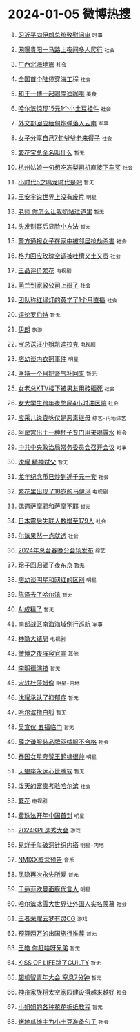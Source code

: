 # 2024-01-05 微博热搜 
1. [习近平向伊朗总统致慰问电](https://m.weibo.cn/search?containerid=100103type%3D1%26t%3D10%26q%3D%23%E4%B9%A0%E8%BF%91%E5%B9%B3%E5%90%91%E4%BC%8A%E6%9C%97%E6%80%BB%E7%BB%9F%E8%87%B4%E6%85%B0%E9%97%AE%E7%94%B5%23&stream_entry_id=51&isnewpage=1&extparam=seat%3D1%26dgr%3D0%26filter_type%3Drealtimehot%26c_type%3D51%26q%3D%2523%25E4%25B9%25A0%25E8%25BF%2591%25E5%25B9%25B3%25E5%2590%2591%25E4%25BC%258A%25E6%259C%2597%25E6%2580%25BB%25E7%25BB%259F%25E8%2587%25B4%25E6%2585%25B0%25E9%2597%25AE%25E7%2594%25B5%2523%26pos%3D0%26cate%3D10103%26stream_entry_id%3D51%26display_time%3D1704402533%26pre_seqid%3D170440253379702673265) `时事` 

2. [网曝贵阳一马路上夜间多人爬行](https://m.weibo.cn/search?containerid=100103type%3D1%26t%3D10%26q%3D%23%E7%BD%91%E6%9B%9D%E8%B4%B5%E9%98%B3%E4%B8%80%E9%A9%AC%E8%B7%AF%E4%B8%8A%E5%A4%9C%E9%97%B4%E5%A4%9A%E4%BA%BA%E7%88%AC%E8%A1%8C%23&stream_entry_id=31&isnewpage=1&extparam=seat%3D1%26filter_type%3Drealtimehot%26q%3D%2523%25E7%25BD%2591%25E6%259B%259D%25E8%25B4%25B5%25E9%2598%25B3%25E4%25B8%2580%25E9%25A9%25AC%25E8%25B7%25AF%25E4%25B8%258A%25E5%25A4%259C%25E9%2597%25B4%25E5%25A4%259A%25E4%25BA%25BA%25E7%2588%25AC%25E8%25A1%258C%2523%26pos%3D0%26dgr%3D0%26flag%3D2%26c_type%3D31%26stream_entry_id%3D31%26realpos%3D1%26cate%3D5001%26lcate%3D5001%26band_rank%3D1%26display_time%3D1704402533%26pre_seqid%3D170440253379702673265) `社会` 

3. [广西北海地震](https://m.weibo.cn/search?containerid=100103type%3D1%26t%3D10%26q%3D%23%E5%B9%BF%E8%A5%BF%E5%8C%97%E6%B5%B7%E5%9C%B0%E9%9C%87%23&stream_entry_id=31&isnewpage=1&extparam=seat%3D1%26filter_type%3Drealtimehot%26q%3D%2523%25E5%25B9%25BF%25E8%25A5%25BF%25E5%258C%2597%25E6%25B5%25B7%25E5%259C%25B0%25E9%259C%2587%2523%26pos%3D1%26dgr%3D0%26flag%3D2%26c_type%3D31%26stream_entry_id%3D31%26realpos%3D2%26cate%3D5001%26lcate%3D5001%26band_rank%3D2%26display_time%3D1704402533%26pre_seqid%3D170440253379702673265) `社会` 

4. [全国首个陆缆穿海工程](https://m.weibo.cn/search?containerid=100103type%3D1%26t%3D10%26q%3D%23%E5%85%A8%E5%9B%BD%E9%A6%96%E4%B8%AA%E9%99%86%E7%BC%86%E7%A9%BF%E6%B5%B7%E5%B7%A5%E7%A8%8B%23&stream_entry_id=31&isnewpage=1&extparam=seat%3D1%26filter_type%3Drealtimehot%26q%3D%2523%25E5%2585%25A8%25E5%259B%25BD%25E9%25A6%2596%25E4%25B8%25AA%25E9%2599%2586%25E7%25BC%2586%25E7%25A9%25BF%25E6%25B5%25B7%25E5%25B7%25A5%25E7%25A8%258B%2523%26pos%3D2%26dgr%3D0%26flag%3D0%26c_type%3D31%26stream_entry_id%3D31%26realpos%3D3%26cate%3D5001%26lcate%3D5001%26band_rank%3D3%26display_time%3D1704402533%26pre_seqid%3D170440253379702673265) `社会` 

5. [和王一博一起喝库迪咖啡](https://m.weibo.cn/search?containerid=100103type%3D1%26t%3D10%26q%3D%23%E5%92%8C%E7%8E%8B%E4%B8%80%E5%8D%9A%E4%B8%80%E8%B5%B7%E5%96%9D%E5%BA%93%E8%BF%AA%E5%92%96%E5%95%A1%23&stream_entry_id=31&isnewpage=1&extparam=seat%3D1%26filter_type%3Drealtimehot%26is_ad_pos%3D1%26q%3D%2523%25E5%2592%258C%25E7%258E%258B%25E4%25B8%2580%25E5%258D%259A%25E4%25B8%2580%25E8%25B5%25B7%25E5%2596%259D%25E5%25BA%2593%25E8%25BF%25AA%25E5%2592%2596%25E5%2595%25A1%2523%26pos%3D3%26adid%3D218187%26dgr%3D0%26lcate%3D5001%26c_type%3D31%26band_rank%3D4%26cate%3D5001%26topic_ad%3D1%26stream_entry_id%3D31%26display_time%3D1704402533%26pre_seqid%3D170440253379702673265) `美食` 

6. [哈尔滨惊现15元1个小土豆挂件](https://m.weibo.cn/search?containerid=100103type%3D1%26t%3D10%26q%3D%23%E5%93%88%E5%B0%94%E6%BB%A8%E6%83%8A%E7%8E%B015%E5%85%831%E4%B8%AA%E5%B0%8F%E5%9C%9F%E8%B1%86%E6%8C%82%E4%BB%B6%23&stream_entry_id=31&isnewpage=1&extparam=seat%3D1%26filter_type%3Drealtimehot%26q%3D%2523%25E5%2593%2588%25E5%25B0%2594%25E6%25BB%25A8%25E6%2583%258A%25E7%258E%25B015%25E5%2585%25831%25E4%25B8%25AA%25E5%25B0%258F%25E5%259C%259F%25E8%25B1%2586%25E6%258C%2582%25E4%25BB%25B6%2523%26pos%3D4%26dgr%3D0%26flag%3D2%26c_type%3D31%26stream_entry_id%3D31%26realpos%3D4%26cate%3D5001%26lcate%3D5001%26band_rank%3D4%26display_time%3D1704402533%26pre_seqid%3D170440253379702673265) `社会` 

7. [外交部回应缅甸炮弹落入云南](https://m.weibo.cn/search?containerid=100103type%3D1%26t%3D10%26q%3D%23%E5%A4%96%E4%BA%A4%E9%83%A8%E5%9B%9E%E5%BA%94%E7%BC%85%E7%94%B8%E7%82%AE%E5%BC%B9%E8%90%BD%E5%85%A5%E4%BA%91%E5%8D%97%23&stream_entry_id=31&isnewpage=1&extparam=seat%3D1%26filter_type%3Drealtimehot%26q%3D%2523%25E5%25A4%2596%25E4%25BA%25A4%25E9%2583%25A8%25E5%259B%259E%25E5%25BA%2594%25E7%25BC%2585%25E7%2594%25B8%25E7%2582%25AE%25E5%25BC%25B9%25E8%2590%25BD%25E5%2585%25A5%25E4%25BA%2591%25E5%258D%2597%2523%26pos%3D5%26dgr%3D0%26flag%3D2%26c_type%3D31%26stream_entry_id%3D31%26realpos%3D5%26cate%3D5001%26lcate%3D5001%26band_rank%3D5%26display_time%3D1704402533%26pre_seqid%3D170440253379702673265) `军事` 

8. [女子分享自己7旬爷爷老来得子](https://m.weibo.cn/search?containerid=100103type%3D1%26t%3D10%26q%3D%23%E5%A5%B3%E5%AD%90%E5%88%86%E4%BA%AB%E8%87%AA%E5%B7%B17%E6%97%AC%E7%88%B7%E7%88%B7%E8%80%81%E6%9D%A5%E5%BE%97%E5%AD%90%23&stream_entry_id=31&isnewpage=1&extparam=seat%3D1%26filter_type%3Drealtimehot%26q%3D%2523%25E5%25A5%25B3%25E5%25AD%2590%25E5%2588%2586%25E4%25BA%25AB%25E8%2587%25AA%25E5%25B7%25B17%25E6%2597%25AC%25E7%2588%25B7%25E7%2588%25B7%25E8%2580%2581%25E6%259D%25A5%25E5%25BE%2597%25E5%25AD%2590%2523%26pos%3D6%26dgr%3D0%26flag%3D2%26c_type%3D31%26stream_entry_id%3D31%26realpos%3D6%26cate%3D5001%26lcate%3D5001%26band_rank%3D6%26display_time%3D1704402533%26pre_seqid%3D170440253379702673265) `社会` 

9. [繁花宝总全名叫什么](https://m.weibo.cn/search?containerid=100103type%3D1%26t%3D10%26q%3D%E7%B9%81%E8%8A%B1%E5%AE%9D%E6%80%BB%E5%85%A8%E5%90%8D%E5%8F%AB%E4%BB%80%E4%B9%88&stream_entry_id=31&isnewpage=1&extparam=seat%3D1%26filter_type%3Drealtimehot%26q%3D%25E7%25B9%2581%25E8%258A%25B1%25E5%25AE%259D%25E6%2580%25BB%25E5%2585%25A8%25E5%2590%258D%25E5%258F%25AB%25E4%25BB%2580%25E4%25B9%2588%26pos%3D7%26dgr%3D0%26flag%3D0%26c_type%3D31%26stream_entry_id%3D31%26realpos%3D7%26cate%3D5001%26lcate%3D5001%26band_rank%3D7%26display_time%3D1704402533%26pre_seqid%3D170440253379702673265) `暂无` 

10. [杭州姑娘一句想吃冻梨司机直接下车买](https://m.weibo.cn/search?containerid=100103type%3D1%26t%3D10%26q%3D%23%E6%9D%AD%E5%B7%9E%E5%A7%91%E5%A8%98%E4%B8%80%E5%8F%A5%E6%83%B3%E5%90%83%E5%86%BB%E6%A2%A8%E5%8F%B8%E6%9C%BA%E7%9B%B4%E6%8E%A5%E4%B8%8B%E8%BD%A6%E4%B9%B0%23&stream_entry_id=31&isnewpage=1&extparam=seat%3D1%26filter_type%3Drealtimehot%26q%3D%2523%25E6%259D%25AD%25E5%25B7%259E%25E5%25A7%2591%25E5%25A8%2598%25E4%25B8%2580%25E5%258F%25A5%25E6%2583%25B3%25E5%2590%2583%25E5%2586%25BB%25E6%25A2%25A8%25E5%258F%25B8%25E6%259C%25BA%25E7%259B%25B4%25E6%258E%25A5%25E4%25B8%258B%25E8%25BD%25A6%25E4%25B9%25B0%2523%26pos%3D8%26dgr%3D0%26flag%3D2%26c_type%3D31%26stream_entry_id%3D31%26realpos%3D8%26cate%3D5001%26lcate%3D5001%26band_rank%3D8%26display_time%3D1704402533%26pre_seqid%3D170440253379702673265) `社会` 

11. [小时代5之鸣龙时代是吧](https://m.weibo.cn/search?containerid=100103type%3D1%26t%3D10%26q%3D%E5%B0%8F%E6%97%B6%E4%BB%A35%E4%B9%8B%E9%B8%A3%E9%BE%99%E6%97%B6%E4%BB%A3%E6%98%AF%E5%90%A7&stream_entry_id=31&isnewpage=1&extparam=seat%3D1%26filter_type%3Drealtimehot%26q%3D%25E5%25B0%258F%25E6%2597%25B6%25E4%25BB%25A35%25E4%25B9%258B%25E9%25B8%25A3%25E9%25BE%2599%25E6%2597%25B6%25E4%25BB%25A3%25E6%2598%25AF%25E5%2590%25A7%26pos%3D9%26dgr%3D0%26flag%3D2%26c_type%3D31%26stream_entry_id%3D31%26realpos%3D9%26cate%3D5001%26lcate%3D5001%26band_rank%3D9%26display_time%3D1704402533%26pre_seqid%3D170440253379702673265) `暂无` 

12. [王安宇说世界上没有废片](https://m.weibo.cn/search?containerid=100103type%3D1%26t%3D10%26q%3D%23%E7%8E%8B%E5%AE%89%E5%AE%87%E8%AF%B4%E4%B8%96%E7%95%8C%E4%B8%8A%E6%B2%A1%E6%9C%89%E5%BA%9F%E7%89%87%23&stream_entry_id=31&isnewpage=1&extparam=seat%3D1%26filter_type%3Drealtimehot%26q%3D%2523%25E7%258E%258B%25E5%25AE%2589%25E5%25AE%2587%25E8%25AF%25B4%25E4%25B8%2596%25E7%2595%258C%25E4%25B8%258A%25E6%25B2%25A1%25E6%259C%2589%25E5%25BA%259F%25E7%2589%2587%2523%26pos%3D10%26dgr%3D0%26flag%3D2%26c_type%3D31%26stream_entry_id%3D31%26realpos%3D10%26cate%3D5001%26lcate%3D5001%26band_rank%3D10%26display_time%3D1704402533%26pre_seqid%3D170440253379702673265) `明星` 

13. [老师 你怎么让我奶站过道里](https://m.weibo.cn/search?containerid=100103type%3D1%26t%3D10%26q%3D%E8%80%81%E5%B8%88+%E4%BD%A0%E6%80%8E%E4%B9%88%E8%AE%A9%E6%88%91%E5%A5%B6%E7%AB%99%E8%BF%87%E9%81%93%E9%87%8C&stream_entry_id=31&isnewpage=1&extparam=seat%3D1%26filter_type%3Drealtimehot%26q%3D%25E8%2580%2581%25E5%25B8%2588%2520%25E4%25BD%25A0%25E6%2580%258E%25E4%25B9%2588%25E8%25AE%25A9%25E6%2588%2591%25E5%25A5%25B6%25E7%25AB%2599%25E8%25BF%2587%25E9%2581%2593%25E9%2587%258C%26pos%3D11%26dgr%3D0%26flag%3D2%26c_type%3D31%26stream_entry_id%3D31%26realpos%3D11%26cate%3D5001%26lcate%3D5001%26band_rank%3D11%26display_time%3D1704402533%26pre_seqid%3D170440253379702673265) `暂无` 

14. [头发别耳后显脸小方法](https://m.weibo.cn/search?containerid=100103type%3D1%26t%3D10%26q%3D%E5%A4%B4%E5%8F%91%E5%88%AB%E8%80%B3%E5%90%8E%E6%98%BE%E8%84%B8%E5%B0%8F%E6%96%B9%E6%B3%95&stream_entry_id=31&isnewpage=1&extparam=seat%3D1%26filter_type%3Drealtimehot%26q%3D%25E5%25A4%25B4%25E5%258F%2591%25E5%2588%25AB%25E8%2580%25B3%25E5%2590%258E%25E6%2598%25BE%25E8%2584%25B8%25E5%25B0%258F%25E6%2596%25B9%25E6%25B3%2595%26pos%3D12%26dgr%3D0%26flag%3D2%26c_type%3D31%26stream_entry_id%3D31%26realpos%3D12%26cate%3D5001%26lcate%3D5001%26band_rank%3D12%26display_time%3D1704402533%26pre_seqid%3D170440253379702673265) `暂无` 

15. [警方通报女子在家中被邻居抢劫杀害](https://m.weibo.cn/search?containerid=100103type%3D1%26t%3D10%26q%3D%23%E8%AD%A6%E6%96%B9%E9%80%9A%E6%8A%A5%E5%A5%B3%E5%AD%90%E5%9C%A8%E5%AE%B6%E4%B8%AD%E8%A2%AB%E9%82%BB%E5%B1%85%E6%8A%A2%E5%8A%AB%E6%9D%80%E5%AE%B3%23&stream_entry_id=31&isnewpage=1&extparam=seat%3D1%26filter_type%3Drealtimehot%26q%3D%2523%25E8%25AD%25A6%25E6%2596%25B9%25E9%2580%259A%25E6%258A%25A5%25E5%25A5%25B3%25E5%25AD%2590%25E5%259C%25A8%25E5%25AE%25B6%25E4%25B8%25AD%25E8%25A2%25AB%25E9%2582%25BB%25E5%25B1%2585%25E6%258A%25A2%25E5%258A%25AB%25E6%259D%2580%25E5%25AE%25B3%2523%26pos%3D13%26dgr%3D0%26flag%3D0%26c_type%3D31%26stream_entry_id%3D31%26realpos%3D13%26cate%3D5001%26lcate%3D5001%26band_rank%3D13%26display_time%3D1704402533%26pre_seqid%3D170440253379702673265) `社会` 

16. [格力回应玫瑰空调被吐槽又土又贵](https://m.weibo.cn/search?containerid=100103type%3D1%26t%3D10%26q%3D%23%E6%A0%BC%E5%8A%9B%E5%9B%9E%E5%BA%94%E7%8E%AB%E7%91%B0%E7%A9%BA%E8%B0%83%E8%A2%AB%E5%90%90%E6%A7%BD%E5%8F%88%E5%9C%9F%E5%8F%88%E8%B4%B5%23&stream_entry_id=31&isnewpage=1&extparam=seat%3D1%26filter_type%3Drealtimehot%26q%3D%2523%25E6%25A0%25BC%25E5%258A%259B%25E5%259B%259E%25E5%25BA%2594%25E7%258E%25AB%25E7%2591%25B0%25E7%25A9%25BA%25E8%25B0%2583%25E8%25A2%25AB%25E5%2590%2590%25E6%25A7%25BD%25E5%258F%2588%25E5%259C%259F%25E5%258F%2588%25E8%25B4%25B5%2523%26pos%3D14%26dgr%3D0%26flag%3D0%26c_type%3D31%26stream_entry_id%3D31%26realpos%3D14%26cate%3D5001%26lcate%3D5001%26band_rank%3D14%26display_time%3D1704402533%26pre_seqid%3D170440253379702673265) `社会` 

17. [王晶评价繁花](https://m.weibo.cn/search?containerid=100103type%3D1%26t%3D10%26q%3D%23%E7%8E%8B%E6%99%B6%E8%AF%84%E4%BB%B7%E7%B9%81%E8%8A%B1%23&stream_entry_id=31&isnewpage=1&extparam=seat%3D1%26filter_type%3Drealtimehot%26q%3D%2523%25E7%258E%258B%25E6%2599%25B6%25E8%25AF%2584%25E4%25BB%25B7%25E7%25B9%2581%25E8%258A%25B1%2523%26pos%3D15%26dgr%3D0%26flag%3D0%26c_type%3D31%26stream_entry_id%3D31%26realpos%3D15%26cate%3D5001%26lcate%3D5001%26band_rank%3D15%26display_time%3D1704402533%26pre_seqid%3D170440253379702673265) `电视剧` 

18. [萌兰到家政公司上班了](https://m.weibo.cn/search?containerid=100103type%3D1%26t%3D10%26q%3D%23%E8%90%8C%E5%85%B0%E5%88%B0%E5%AE%B6%E6%94%BF%E5%85%AC%E5%8F%B8%E4%B8%8A%E7%8F%AD%E4%BA%86%23&stream_entry_id=31&isnewpage=1&extparam=seat%3D1%26filter_type%3Drealtimehot%26q%3D%2523%25E8%2590%258C%25E5%2585%25B0%25E5%2588%25B0%25E5%25AE%25B6%25E6%2594%25BF%25E5%2585%25AC%25E5%258F%25B8%25E4%25B8%258A%25E7%258F%25AD%25E4%25BA%2586%2523%26pos%3D16%26dgr%3D0%26flag%3D0%26c_type%3D31%26stream_entry_id%3D31%26realpos%3D16%26cate%3D5001%26lcate%3D5001%26band_rank%3D16%26display_time%3D1704402533%26pre_seqid%3D170440253379702673265) `社会` 

19. [团队称红绿灯的黄学了1个月直播](https://m.weibo.cn/search?containerid=100103type%3D1%26t%3D10%26q%3D%23%E5%9B%A2%E9%98%9F%E7%A7%B0%E7%BA%A2%E7%BB%BF%E7%81%AF%E7%9A%84%E9%BB%84%E5%AD%A6%E4%BA%861%E4%B8%AA%E6%9C%88%E7%9B%B4%E6%92%AD%23&stream_entry_id=31&isnewpage=1&extparam=seat%3D1%26filter_type%3Drealtimehot%26q%3D%2523%25E5%259B%25A2%25E9%2598%259F%25E7%25A7%25B0%25E7%25BA%25A2%25E7%25BB%25BF%25E7%2581%25AF%25E7%259A%2584%25E9%25BB%2584%25E5%25AD%25A6%25E4%25BA%25861%25E4%25B8%25AA%25E6%259C%2588%25E7%259B%25B4%25E6%2592%25AD%2523%26pos%3D17%26dgr%3D0%26flag%3D0%26c_type%3D31%26stream_entry_id%3D31%26realpos%3D17%26cate%3D5001%26lcate%3D5001%26band_rank%3D17%26display_time%3D1704402533%26pre_seqid%3D170440253379702673265) `社会` 

20. [评论罗伯特](https://m.weibo.cn/search?containerid=100103type%3D1%26t%3D10%26q%3D%E8%AF%84%E8%AE%BA%E7%BD%97%E4%BC%AF%E7%89%B9&stream_entry_id=31&isnewpage=1&extparam=seat%3D1%26filter_type%3Drealtimehot%26q%3D%25E8%25AF%2584%25E8%25AE%25BA%25E7%25BD%2597%25E4%25BC%25AF%25E7%2589%25B9%26pos%3D18%26dgr%3D0%26flag%3D0%26c_type%3D31%26stream_entry_id%3D31%26realpos%3D18%26cate%3D5001%26lcate%3D5001%26band_rank%3D18%26display_time%3D1704402533%26pre_seqid%3D170440253379702673265) `暂无` 

21. [伊朗](https://m.weibo.cn/search?containerid=100103type%3D1%26t%3D10%26q%3D%23%E4%BC%8A%E6%9C%97%23&stream_entry_id=31&isnewpage=1&extparam=seat%3D1%26filter_type%3Drealtimehot%26q%3D%2523%25E4%25BC%258A%25E6%259C%2597%2523%26pos%3D19%26dgr%3D0%26flag%3D0%26c_type%3D31%26stream_entry_id%3D31%26realpos%3D19%26cate%3D5001%26lcate%3D5001%26band_rank%3D19%26display_time%3D1704402533%26pre_seqid%3D170440253379702673265) `旅游` 

22. [宝总送汪小姐凯迪拉克](https://m.weibo.cn/search?containerid=100103type%3D1%26t%3D10%26q%3D%23%E5%AE%9D%E6%80%BB%E9%80%81%E6%B1%AA%E5%B0%8F%E5%A7%90%E5%87%AF%E8%BF%AA%E6%8B%89%E5%85%8B%23&stream_entry_id=31&isnewpage=1&extparam=seat%3D1%26filter_type%3Drealtimehot%26q%3D%2523%25E5%25AE%259D%25E6%2580%25BB%25E9%2580%2581%25E6%25B1%25AA%25E5%25B0%258F%25E5%25A7%2590%25E5%2587%25AF%25E8%25BF%25AA%25E6%258B%2589%25E5%2585%258B%2523%26pos%3D20%26dgr%3D0%26flag%3D0%26c_type%3D31%26stream_entry_id%3D31%26realpos%3D20%26cate%3D5001%26lcate%3D5001%26band_rank%3D20%26display_time%3D1704402533%26pre_seqid%3D170440253379702673265) `电视剧` 

23. [痞幼谈内衣照事件](https://m.weibo.cn/search?containerid=100103type%3D1%26t%3D10%26q%3D%23%E7%97%9E%E5%B9%BC%E8%B0%88%E5%86%85%E8%A1%A3%E7%85%A7%E4%BA%8B%E4%BB%B6%23&stream_entry_id=31&isnewpage=1&extparam=seat%3D1%26filter_type%3Drealtimehot%26q%3D%2523%25E7%2597%259E%25E5%25B9%25BC%25E8%25B0%2588%25E5%2586%2585%25E8%25A1%25A3%25E7%2585%25A7%25E4%25BA%258B%25E4%25BB%25B6%2523%26pos%3D21%26dgr%3D0%26flag%3D2%26c_type%3D31%26stream_entry_id%3D31%26realpos%3D21%26cate%3D5001%26lcate%3D5001%26band_rank%3D21%26display_time%3D1704402533%26pre_seqid%3D170440253379702673265) `明星` 

24. [坚持一个月把肾气补回来](https://m.weibo.cn/search?containerid=100103type%3D1%26t%3D10%26q%3D%E5%9D%9A%E6%8C%81%E4%B8%80%E4%B8%AA%E6%9C%88%E6%8A%8A%E8%82%BE%E6%B0%94%E8%A1%A5%E5%9B%9E%E6%9D%A5&stream_entry_id=31&isnewpage=1&extparam=seat%3D1%26filter_type%3Drealtimehot%26q%3D%25E5%259D%259A%25E6%258C%2581%25E4%25B8%2580%25E4%25B8%25AA%25E6%259C%2588%25E6%258A%258A%25E8%2582%25BE%25E6%25B0%2594%25E8%25A1%25A5%25E5%259B%259E%25E6%259D%25A5%26pos%3D22%26dgr%3D0%26flag%3D1%26c_type%3D31%26stream_entry_id%3D31%26realpos%3D22%26cate%3D5001%26lcate%3D5001%26band_rank%3D22%26display_time%3D1704402533%26pre_seqid%3D170440253379702673265) `暂无` 

25. [女老总KTV楼下被男友用砖砸死](https://m.weibo.cn/search?containerid=100103type%3D1%26t%3D10%26q%3D%23%E5%A5%B3%E8%80%81%E6%80%BBKTV%E6%A5%BC%E4%B8%8B%E8%A2%AB%E7%94%B7%E5%8F%8B%E7%94%A8%E7%A0%96%E7%A0%B8%E6%AD%BB%23&stream_entry_id=31&isnewpage=1&extparam=seat%3D1%26filter_type%3Drealtimehot%26q%3D%2523%25E5%25A5%25B3%25E8%2580%2581%25E6%2580%25BBKTV%25E6%25A5%25BC%25E4%25B8%258B%25E8%25A2%25AB%25E7%2594%25B7%25E5%258F%258B%25E7%2594%25A8%25E7%25A0%2596%25E7%25A0%25B8%25E6%25AD%25BB%2523%26pos%3D23%26dgr%3D0%26flag%3D0%26c_type%3D31%26stream_entry_id%3D31%26realpos%3D23%26cate%3D5001%26lcate%3D5001%26band_rank%3D23%26display_time%3D1704402533%26pre_seqid%3D170440253379702673265) `社会` 

26. [女大学生跨年夜憋尿4小时进医院](https://m.weibo.cn/search?containerid=100103type%3D1%26t%3D10%26q%3D%23%E5%A5%B3%E5%A4%A7%E5%AD%A6%E7%94%9F%E8%B7%A8%E5%B9%B4%E5%A4%9C%E6%86%8B%E5%B0%BF4%E5%B0%8F%E6%97%B6%E8%BF%9B%E5%8C%BB%E9%99%A2%23&stream_entry_id=31&isnewpage=1&extparam=seat%3D1%26filter_type%3Drealtimehot%26q%3D%2523%25E5%25A5%25B3%25E5%25A4%25A7%25E5%25AD%25A6%25E7%2594%259F%25E8%25B7%25A8%25E5%25B9%25B4%25E5%25A4%259C%25E6%2586%258B%25E5%25B0%25BF4%25E5%25B0%258F%25E6%2597%25B6%25E8%25BF%259B%25E5%258C%25BB%25E9%2599%25A2%2523%26pos%3D24%26dgr%3D0%26flag%3D0%26c_type%3D31%26stream_entry_id%3D31%26realpos%3D24%26cate%3D5001%26lcate%3D5001%26band_rank%3D24%26display_time%3D1704402533%26pre_seqid%3D170440253379702673265) `社会` 

27. [应采儿说袁咏仪是恶毒继母](https://m.weibo.cn/search?containerid=100103type%3D1%26t%3D10%26q%3D%23%E5%BA%94%E9%87%87%E5%84%BF%E8%AF%B4%E8%A2%81%E5%92%8F%E4%BB%AA%E6%98%AF%E6%81%B6%E6%AF%92%E7%BB%A7%E6%AF%8D%23&stream_entry_id=31&isnewpage=1&extparam=seat%3D1%26filter_type%3Drealtimehot%26q%3D%2523%25E5%25BA%2594%25E9%2587%2587%25E5%2584%25BF%25E8%25AF%25B4%25E8%25A2%2581%25E5%2592%258F%25E4%25BB%25AA%25E6%2598%25AF%25E6%2581%25B6%25E6%25AF%2592%25E7%25BB%25A7%25E6%25AF%258D%2523%26pos%3D25%26dgr%3D0%26flag%3D0%26c_type%3D31%26stream_entry_id%3D31%26realpos%3D25%26cate%3D5001%26lcate%3D5001%26band_rank%3D25%26display_time%3D1704402533%26pre_seqid%3D170440253379702673265) `综艺-内地综艺` 

28. [阿房宫出土一种杯子专门用来喝露水](https://m.weibo.cn/search?containerid=100103type%3D1%26t%3D10%26q%3D%23%E9%98%BF%E6%88%BF%E5%AE%AB%E5%87%BA%E5%9C%9F%E4%B8%80%E7%A7%8D%E6%9D%AF%E5%AD%90%E4%B8%93%E9%97%A8%E7%94%A8%E6%9D%A5%E5%96%9D%E9%9C%B2%E6%B0%B4%23&stream_entry_id=31&isnewpage=1&extparam=seat%3D1%26filter_type%3Drealtimehot%26q%3D%2523%25E9%2598%25BF%25E6%2588%25BF%25E5%25AE%25AB%25E5%2587%25BA%25E5%259C%259F%25E4%25B8%2580%25E7%25A7%258D%25E6%259D%25AF%25E5%25AD%2590%25E4%25B8%2593%25E9%2597%25A8%25E7%2594%25A8%25E6%259D%25A5%25E5%2596%259D%25E9%259C%25B2%25E6%25B0%25B4%2523%26pos%3D26%26dgr%3D0%26flag%3D0%26c_type%3D31%26stream_entry_id%3D31%26realpos%3D26%26cate%3D5001%26lcate%3D5001%26band_rank%3D26%26display_time%3D1704402533%26pre_seqid%3D170440253379702673265) `社会` 

29. [中共中央政治局常务委员会召开会议](https://m.weibo.cn/search?containerid=100103type%3D1%26t%3D10%26q%3D%23%E4%B8%AD%E5%85%B1%E4%B8%AD%E5%A4%AE%E6%94%BF%E6%B2%BB%E5%B1%80%E5%B8%B8%E5%8A%A1%E5%A7%94%E5%91%98%E4%BC%9A%E5%8F%AC%E5%BC%80%E4%BC%9A%E8%AE%AE%23&stream_entry_id=31&isnewpage=1&extparam=seat%3D1%26filter_type%3Drealtimehot%26q%3D%2523%25E4%25B8%25AD%25E5%2585%25B1%25E4%25B8%25AD%25E5%25A4%25AE%25E6%2594%25BF%25E6%25B2%25BB%25E5%25B1%2580%25E5%25B8%25B8%25E5%258A%25A1%25E5%25A7%2594%25E5%2591%2598%25E4%25BC%259A%25E5%258F%25AC%25E5%25BC%2580%25E4%25BC%259A%25E8%25AE%25AE%2523%26pos%3D27%26dgr%3D0%26flag%3D0%26c_type%3D31%26stream_entry_id%3D31%26realpos%3D27%26cate%3D5001%26lcate%3D5001%26band_rank%3D27%26display_time%3D1704402533%26pre_seqid%3D170440253379702673265) `时事` 

30. [沈耀 精神弑父](https://m.weibo.cn/search?containerid=100103type%3D1%26t%3D10%26q%3D%E6%B2%88%E8%80%80+%E7%B2%BE%E7%A5%9E%E5%BC%91%E7%88%B6&stream_entry_id=31&isnewpage=1&extparam=seat%3D1%26filter_type%3Drealtimehot%26q%3D%25E6%25B2%2588%25E8%2580%2580%2520%25E7%25B2%25BE%25E7%25A5%259E%25E5%25BC%2591%25E7%2588%25B6%26pos%3D28%26dgr%3D0%26flag%3D0%26c_type%3D31%26stream_entry_id%3D31%26realpos%3D28%26cate%3D5001%26lcate%3D5001%26band_rank%3D28%26display_time%3D1704402533%26pre_seqid%3D170440253379702673265) `暂无` 

31. [龙年纪念币已炒到近千元一套](https://m.weibo.cn/search?containerid=100103type%3D1%26t%3D10%26q%3D%23%E9%BE%99%E5%B9%B4%E7%BA%AA%E5%BF%B5%E5%B8%81%E5%B7%B2%E7%82%92%E5%88%B0%E8%BF%91%E5%8D%83%E5%85%83%E4%B8%80%E5%A5%97%23&stream_entry_id=31&isnewpage=1&extparam=seat%3D1%26filter_type%3Drealtimehot%26q%3D%2523%25E9%25BE%2599%25E5%25B9%25B4%25E7%25BA%25AA%25E5%25BF%25B5%25E5%25B8%2581%25E5%25B7%25B2%25E7%2582%2592%25E5%2588%25B0%25E8%25BF%2591%25E5%258D%2583%25E5%2585%2583%25E4%25B8%2580%25E5%25A5%2597%2523%26pos%3D29%26dgr%3D0%26flag%3D0%26c_type%3D31%26stream_entry_id%3D31%26realpos%3D29%26cate%3D5001%26lcate%3D5001%26band_rank%3D29%26display_time%3D1704402533%26pre_seqid%3D170440253379702673265) `社会` 

32. [繁花里出现了18岁的马伊琍](https://m.weibo.cn/search?containerid=100103type%3D1%26t%3D10%26q%3D%23%E7%B9%81%E8%8A%B1%E9%87%8C%E5%87%BA%E7%8E%B0%E4%BA%8618%E5%B2%81%E7%9A%84%E9%A9%AC%E4%BC%8A%E7%90%8D%23&stream_entry_id=31&isnewpage=1&extparam=seat%3D1%26filter_type%3Drealtimehot%26q%3D%2523%25E7%25B9%2581%25E8%258A%25B1%25E9%2587%258C%25E5%2587%25BA%25E7%258E%25B0%25E4%25BA%258618%25E5%25B2%2581%25E7%259A%2584%25E9%25A9%25AC%25E4%25BC%258A%25E7%2590%258D%2523%26pos%3D30%26dgr%3D0%26flag%3D0%26c_type%3D31%26stream_entry_id%3D31%26realpos%3D30%26cate%3D5001%26lcate%3D5001%26band_rank%3D30%26display_time%3D1704402533%26pre_seqid%3D170440253379702673265) `电视剧` 

33. [偶遇萨摩耶和萨摩不耶](https://m.weibo.cn/search?containerid=100103type%3D1%26t%3D10%26q%3D%E5%81%B6%E9%81%87%E8%90%A8%E6%91%A9%E8%80%B6%E5%92%8C%E8%90%A8%E6%91%A9%E4%B8%8D%E8%80%B6&stream_entry_id=31&isnewpage=1&extparam=seat%3D1%26filter_type%3Drealtimehot%26q%3D%25E5%2581%25B6%25E9%2581%2587%25E8%2590%25A8%25E6%2591%25A9%25E8%2580%25B6%25E5%2592%258C%25E8%2590%25A8%25E6%2591%25A9%25E4%25B8%258D%25E8%2580%25B6%26pos%3D31%26dgr%3D0%26flag%3D0%26c_type%3D31%26stream_entry_id%3D31%26realpos%3D31%26cate%3D5001%26lcate%3D5001%26band_rank%3D31%26display_time%3D1704402533%26pre_seqid%3D170440253379702673265) `暂无` 

34. [日本震后失联人数增至179人](https://m.weibo.cn/search?containerid=100103type%3D1%26t%3D10%26q%3D%23%E6%97%A5%E6%9C%AC%E9%9C%87%E5%90%8E%E5%A4%B1%E8%81%94%E4%BA%BA%E6%95%B0%E5%A2%9E%E8%87%B3179%E4%BA%BA%23&stream_entry_id=31&isnewpage=1&extparam=seat%3D1%26filter_type%3Drealtimehot%26q%3D%2523%25E6%2597%25A5%25E6%259C%25AC%25E9%259C%2587%25E5%2590%258E%25E5%25A4%25B1%25E8%2581%2594%25E4%25BA%25BA%25E6%2595%25B0%25E5%25A2%259E%25E8%2587%25B3179%25E4%25BA%25BA%2523%26pos%3D32%26dgr%3D0%26flag%3D0%26c_type%3D31%26stream_entry_id%3D31%26realpos%3D32%26cate%3D5001%26lcate%3D5001%26band_rank%3D32%26display_time%3D1704402533%26pre_seqid%3D170440253379702673265) `社会` 

35. [尔滨果然一点就透](https://m.weibo.cn/search?containerid=100103type%3D1%26t%3D10%26q%3D%23%E5%B0%94%E6%BB%A8%E6%9E%9C%E7%84%B6%E4%B8%80%E7%82%B9%E5%B0%B1%E9%80%8F%23&stream_entry_id=31&isnewpage=1&extparam=seat%3D1%26filter_type%3Drealtimehot%26q%3D%2523%25E5%25B0%2594%25E6%25BB%25A8%25E6%259E%259C%25E7%2584%25B6%25E4%25B8%2580%25E7%2582%25B9%25E5%25B0%25B1%25E9%2580%258F%2523%26pos%3D33%26dgr%3D0%26flag%3D1%26c_type%3D31%26stream_entry_id%3D31%26realpos%3D33%26cate%3D5001%26lcate%3D5001%26band_rank%3D33%26display_time%3D1704402533%26pre_seqid%3D170440253379702673265) `社会` 

36. [2024年总台春晚分会场发布](https://m.weibo.cn/search?containerid=100103type%3D1%26t%3D10%26q%3D%232024%E5%B9%B4%E6%80%BB%E5%8F%B0%E6%98%A5%E6%99%9A%E5%88%86%E4%BC%9A%E5%9C%BA%E5%8F%91%E5%B8%83%23&stream_entry_id=31&isnewpage=1&extparam=seat%3D1%26filter_type%3Drealtimehot%26q%3D%25232024%25E5%25B9%25B4%25E6%2580%25BB%25E5%258F%25B0%25E6%2598%25A5%25E6%2599%259A%25E5%2588%2586%25E4%25BC%259A%25E5%259C%25BA%25E5%258F%2591%25E5%25B8%2583%2523%26pos%3D34%26dgr%3D0%26flag%3D0%26c_type%3D31%26stream_entry_id%3D31%26realpos%3D34%26cate%3D5001%26lcate%3D5001%26band_rank%3D34%26display_time%3D1704402533%26pre_seqid%3D170440253379702673265) `综艺` 

37. [玲子回归砸了夜东京](https://m.weibo.cn/search?containerid=100103type%3D1%26t%3D10%26q%3D%E7%8E%B2%E5%AD%90%E5%9B%9E%E5%BD%92%E7%A0%B8%E4%BA%86%E5%A4%9C%E4%B8%9C%E4%BA%AC&stream_entry_id=31&isnewpage=1&extparam=seat%3D1%26filter_type%3Drealtimehot%26q%3D%25E7%258E%25B2%25E5%25AD%2590%25E5%259B%259E%25E5%25BD%2592%25E7%25A0%25B8%25E4%25BA%2586%25E5%25A4%259C%25E4%25B8%259C%25E4%25BA%25AC%26pos%3D35%26dgr%3D0%26flag%3D0%26c_type%3D31%26stream_entry_id%3D31%26realpos%3D35%26cate%3D5001%26lcate%3D5001%26band_rank%3D35%26display_time%3D1704402533%26pre_seqid%3D170440253379702673265) `暂无` 

38. [痞幼谈明星和网红的区别](https://m.weibo.cn/search?containerid=100103type%3D1%26t%3D10%26q%3D%23%E7%97%9E%E5%B9%BC%E8%B0%88%E6%98%8E%E6%98%9F%E5%92%8C%E7%BD%91%E7%BA%A2%E7%9A%84%E5%8C%BA%E5%88%AB%23&stream_entry_id=31&isnewpage=1&extparam=seat%3D1%26filter_type%3Drealtimehot%26q%3D%2523%25E7%2597%259E%25E5%25B9%25BC%25E8%25B0%2588%25E6%2598%258E%25E6%2598%259F%25E5%2592%258C%25E7%25BD%2591%25E7%25BA%25A2%25E7%259A%2584%25E5%258C%25BA%25E5%2588%25AB%2523%26pos%3D36%26dgr%3D0%26flag%3D0%26c_type%3D31%26stream_entry_id%3D31%26realpos%3D36%26cate%3D5001%26lcate%3D5001%26band_rank%3D36%26display_time%3D1704402533%26pre_seqid%3D170440253379702673265) `明星` 

39. [陈泽去了哈尔滨](https://m.weibo.cn/search?containerid=100103type%3D1%26t%3D10%26q%3D%E9%99%88%E6%B3%BD%E5%8E%BB%E4%BA%86%E5%93%88%E5%B0%94%E6%BB%A8&stream_entry_id=31&isnewpage=1&extparam=seat%3D1%26filter_type%3Drealtimehot%26q%3D%25E9%2599%2588%25E6%25B3%25BD%25E5%258E%25BB%25E4%25BA%2586%25E5%2593%2588%25E5%25B0%2594%25E6%25BB%25A8%26pos%3D37%26dgr%3D0%26flag%3D0%26c_type%3D31%26stream_entry_id%3D31%26realpos%3D37%26cate%3D5001%26lcate%3D5001%26band_rank%3D37%26display_time%3D1704402533%26pre_seqid%3D170440253379702673265) `暂无` 

40. [AI成精了](https://m.weibo.cn/search?containerid=100103type%3D1%26t%3D10%26q%3DAI%E6%88%90%E7%B2%BE%E4%BA%86&stream_entry_id=31&isnewpage=1&extparam=seat%3D1%26filter_type%3Drealtimehot%26q%3DAI%25E6%2588%2590%25E7%25B2%25BE%25E4%25BA%2586%26pos%3D38%26dgr%3D0%26flag%3D0%26c_type%3D31%26stream_entry_id%3D31%26realpos%3D38%26cate%3D5001%26lcate%3D5001%26band_rank%3D38%26display_time%3D1704402533%26pre_seqid%3D170440253379702673265) `暂无` 

41. [南部战区南海海域例行巡航](https://m.weibo.cn/search?containerid=100103type%3D1%26t%3D10%26q%3D%23%E5%8D%97%E9%83%A8%E6%88%98%E5%8C%BA%E5%8D%97%E6%B5%B7%E6%B5%B7%E5%9F%9F%E4%BE%8B%E8%A1%8C%E5%B7%A1%E8%88%AA%23&stream_entry_id=31&isnewpage=1&extparam=seat%3D1%26filter_type%3Drealtimehot%26q%3D%2523%25E5%258D%2597%25E9%2583%25A8%25E6%2588%2598%25E5%258C%25BA%25E5%258D%2597%25E6%25B5%25B7%25E6%25B5%25B7%25E5%259F%259F%25E4%25BE%258B%25E8%25A1%258C%25E5%25B7%25A1%25E8%2588%25AA%2523%26pos%3D39%26dgr%3D0%26flag%3D1%26c_type%3D31%26stream_entry_id%3D31%26realpos%3D39%26cate%3D5001%26lcate%3D5001%26band_rank%3D39%26display_time%3D1704402533%26pre_seqid%3D170440253379702673265) `军事` 

42. [神隐大结局](https://m.weibo.cn/search?containerid=100103type%3D1%26t%3D10%26q%3D%E7%A5%9E%E9%9A%90%E5%A4%A7%E7%BB%93%E5%B1%80&stream_entry_id=31&isnewpage=1&extparam=seat%3D1%26filter_type%3Drealtimehot%26q%3D%25E7%25A5%259E%25E9%259A%2590%25E5%25A4%25A7%25E7%25BB%2593%25E5%25B1%2580%26pos%3D40%26dgr%3D0%26flag%3D0%26c_type%3D31%26stream_entry_id%3D31%26realpos%3D40%26cate%3D5001%26lcate%3D5001%26band_rank%3D40%26display_time%3D1704402533%26pre_seqid%3D170440253379702673265) `电视剧` 

43. [微博之夜阵容官宣](https://m.weibo.cn/search?containerid=100103type%3D1%26t%3D10%26q%3D%23%E5%BE%AE%E5%8D%9A%E4%B9%8B%E5%A4%9C%E9%98%B5%E5%AE%B9%E5%AE%98%E5%AE%A3%23&stream_entry_id=31&isnewpage=1&extparam=seat%3D1%26filter_type%3Drealtimehot%26q%3D%2523%25E5%25BE%25AE%25E5%258D%259A%25E4%25B9%258B%25E5%25A4%259C%25E9%2598%25B5%25E5%25AE%25B9%25E5%25AE%2598%25E5%25AE%25A3%2523%26pos%3D41%26dgr%3D0%26flag%3D0%26c_type%3D31%26stream_entry_id%3D31%26realpos%3D41%26cate%3D5001%26lcate%3D5001%26band_rank%3D41%26display_time%3D1704402533%26pre_seqid%3D170440253379702673265) `其他` 

44. [李明德演技](https://m.weibo.cn/search?containerid=100103type%3D1%26t%3D10%26q%3D%23%E6%9D%8E%E6%98%8E%E5%BE%B7%E6%BC%94%E6%8A%80%23&stream_entry_id=31&isnewpage=1&extparam=seat%3D1%26filter_type%3Drealtimehot%26q%3D%2523%25E6%259D%258E%25E6%2598%258E%25E5%25BE%25B7%25E6%25BC%2594%25E6%258A%2580%2523%26pos%3D42%26dgr%3D0%26flag%3D0%26c_type%3D31%26stream_entry_id%3D31%26realpos%3D42%26cate%3D5001%26lcate%3D5001%26band_rank%3D42%26display_time%3D1704402533%26pre_seqid%3D170440253379702673265) `暂无` 

45. [宋轶杜莎蜡像](https://m.weibo.cn/search?containerid=100103type%3D1%26t%3D10%26q%3D%23%E5%AE%8B%E8%BD%B6%E6%9D%9C%E8%8E%8E%E8%9C%A1%E5%83%8F%23&stream_entry_id=31&isnewpage=1&extparam=seat%3D1%26filter_type%3Drealtimehot%26q%3D%2523%25E5%25AE%258B%25E8%25BD%25B6%25E6%259D%259C%25E8%258E%258E%25E8%259C%25A1%25E5%2583%258F%2523%26pos%3D43%26dgr%3D0%26flag%3D0%26c_type%3D31%26stream_entry_id%3D31%26realpos%3D43%26cate%3D5001%26lcate%3D5001%26band_rank%3D43%26display_time%3D1704402533%26pre_seqid%3D170440253379702673265) `明星-内地` 

46. [沈耀承认了抑郁症](https://m.weibo.cn/search?containerid=100103type%3D1%26t%3D10%26q%3D%E6%B2%88%E8%80%80%E6%89%BF%E8%AE%A4%E4%BA%86%E6%8A%91%E9%83%81%E7%97%87&stream_entry_id=31&isnewpage=1&extparam=seat%3D1%26filter_type%3Drealtimehot%26q%3D%25E6%25B2%2588%25E8%2580%2580%25E6%2589%25BF%25E8%25AE%25A4%25E4%25BA%2586%25E6%258A%2591%25E9%2583%2581%25E7%2597%2587%26pos%3D44%26dgr%3D0%26flag%3D0%26c_type%3D31%26stream_entry_id%3D31%26realpos%3D44%26cate%3D5001%26lcate%3D5001%26band_rank%3D44%26display_time%3D1704402533%26pre_seqid%3D170440253379702673265) `暂无` 

47. [哈尔滨撸白狐](https://m.weibo.cn/search?containerid=100103type%3D1%26t%3D10%26q%3D%E5%93%88%E5%B0%94%E6%BB%A8%E6%92%B8%E7%99%BD%E7%8B%90&stream_entry_id=31&isnewpage=1&extparam=seat%3D1%26filter_type%3Drealtimehot%26q%3D%25E5%2593%2588%25E5%25B0%2594%25E6%25BB%25A8%25E6%2592%25B8%25E7%2599%25BD%25E7%258B%2590%26pos%3D45%26dgr%3D0%26flag%3D1%26c_type%3D31%26stream_entry_id%3D31%26realpos%3D45%26cate%3D5001%26lcate%3D5001%26band_rank%3D45%26display_time%3D1704402533%26pre_seqid%3D170440253379702673265) `暂无` 

48. [吴宣仪 五福临门](https://m.weibo.cn/search?containerid=100103type%3D1%26t%3D10%26q%3D%E5%90%B4%E5%AE%A3%E4%BB%AA+%E4%BA%94%E7%A6%8F%E4%B8%B4%E9%97%A8&stream_entry_id=31&isnewpage=1&extparam=seat%3D1%26filter_type%3Drealtimehot%26q%3D%25E5%2590%25B4%25E5%25AE%25A3%25E4%25BB%25AA%2520%25E4%25BA%2594%25E7%25A6%258F%25E4%25B8%25B4%25E9%2597%25A8%26pos%3D46%26dgr%3D0%26flag%3D0%26c_type%3D31%26stream_entry_id%3D31%26realpos%3D46%26cate%3D5001%26lcate%3D5001%26band_rank%3D46%26display_time%3D1704402533%26pre_seqid%3D170440253379702673265) `暂无` 

49. [薛之谦服装品牌羽绒服不合格](https://m.weibo.cn/search?containerid=100103type%3D1%26t%3D10%26q%3D%23%E8%96%9B%E4%B9%8B%E8%B0%A6%E6%9C%8D%E8%A3%85%E5%93%81%E7%89%8C%E7%BE%BD%E7%BB%92%E6%9C%8D%E4%B8%8D%E5%90%88%E6%A0%BC%23&stream_entry_id=31&isnewpage=1&extparam=seat%3D1%26filter_type%3Drealtimehot%26q%3D%2523%25E8%2596%259B%25E4%25B9%258B%25E8%25B0%25A6%25E6%259C%258D%25E8%25A3%2585%25E5%2593%2581%25E7%2589%258C%25E7%25BE%25BD%25E7%25BB%2592%25E6%259C%258D%25E4%25B8%258D%25E5%2590%2588%25E6%25A0%25BC%2523%26pos%3D47%26dgr%3D0%26flag%3D0%26c_type%3D31%26stream_entry_id%3D31%26realpos%3D47%26cate%3D5001%26lcate%3D5001%26band_rank%3D47%26display_time%3D1704402533%26pre_seqid%3D170440253379702673265) `社会` 

50. [泰国女星夸赞王鹤棣很帅](https://m.weibo.cn/search?containerid=100103type%3D1%26t%3D10%26q%3D%23%E6%B3%B0%E5%9B%BD%E5%A5%B3%E6%98%9F%E5%A4%B8%E8%B5%9E%E7%8E%8B%E9%B9%A4%E6%A3%A3%E5%BE%88%E5%B8%85%23&stream_entry_id=31&isnewpage=1&extparam=seat%3D1%26filter_type%3Drealtimehot%26q%3D%2523%25E6%25B3%25B0%25E5%259B%25BD%25E5%25A5%25B3%25E6%2598%259F%25E5%25A4%25B8%25E8%25B5%259E%25E7%258E%258B%25E9%25B9%25A4%25E6%25A3%25A3%25E5%25BE%2588%25E5%25B8%2585%2523%26pos%3D48%26dgr%3D0%26flag%3D0%26c_type%3D31%26stream_entry_id%3D31%26realpos%3D48%26cate%3D5001%26lcate%3D5001%26band_rank%3D48%26display_time%3D1704402533%26pre_seqid%3D170440253379702673265) `明星` 

51. [天蝎座永远心比嘴软](https://m.weibo.cn/search?containerid=100103type%3D1%26t%3D10%26q%3D%E5%A4%A9%E8%9D%8E%E5%BA%A7%E6%B0%B8%E8%BF%9C%E5%BF%83%E6%AF%94%E5%98%B4%E8%BD%AF&stream_entry_id=31&isnewpage=1&extparam=seat%3D1%26filter_type%3Drealtimehot%26q%3D%25E5%25A4%25A9%25E8%259D%258E%25E5%25BA%25A7%25E6%25B0%25B8%25E8%25BF%259C%25E5%25BF%2583%25E6%25AF%2594%25E5%2598%25B4%25E8%25BD%25AF%26pos%3D49%26dgr%3D0%26flag%3D0%26c_type%3D31%26stream_entry_id%3D31%26realpos%3D49%26cate%3D5001%26lcate%3D5001%26band_rank%3D49%26display_time%3D1704402533%26pre_seqid%3D170440253379702673265) `暂无` 

52. [泼天的富贵考验哈尔滨](https://m.weibo.cn/search?containerid=100103type%3D1%26t%3D10%26q%3D%23%E6%B3%BC%E5%A4%A9%E7%9A%84%E5%AF%8C%E8%B4%B5%E8%80%83%E9%AA%8C%E5%93%88%E5%B0%94%E6%BB%A8%23&stream_entry_id=31&isnewpage=1&extparam=seat%3D1%26filter_type%3Drealtimehot%26q%3D%2523%25E6%25B3%25BC%25E5%25A4%25A9%25E7%259A%2584%25E5%25AF%258C%25E8%25B4%25B5%25E8%2580%2583%25E9%25AA%258C%25E5%2593%2588%25E5%25B0%2594%25E6%25BB%25A8%2523%26pos%3D50%26dgr%3D0%26flag%3D1%26c_type%3D31%26stream_entry_id%3D31%26realpos%3D50%26cate%3D5001%26lcate%3D5001%26band_rank%3D50%26display_time%3D1704402533%26pre_seqid%3D170440253379702673265) `社会` 

53. [繁花](https://m.weibo.cn/search?containerid=100103type%3D1%26t%3D10%26q%3D%E7%B9%81%E8%8A%B1&stream_entry_id=31&isnewpage=1&extparam=seat%3D1%26dgr%3D0%26q%3D%25E7%25B9%2581%25E8%258A%25B1%26pos%3D36%26stream_entry_id%3D31%26cate%3D5001%26realpos%3D37%26filter_type%3Drealtimehot%26band_rank%3D37%26c_type%3D31%26lcate%3D5001%26flag%3D0%26display_time%3D1704398997%26pre_seqid%3D1704398997476020402222) `电视剧` 

54. [裴珠泫开年中国首封](https://m.weibo.cn/search?containerid=100103type%3D1%26t%3D10%26q%3D%23%E8%A3%B4%E7%8F%A0%E6%B3%AB%E5%BC%80%E5%B9%B4%E4%B8%AD%E5%9B%BD%E9%A6%96%E5%B0%81%23&stream_entry_id=31&isnewpage=1&extparam=seat%3D1%26dgr%3D0%26q%3D%2523%25E8%25A3%25B4%25E7%258F%25A0%25E6%25B3%25AB%25E5%25BC%2580%25E5%25B9%25B4%25E4%25B8%25AD%25E5%259B%25BD%25E9%25A6%2596%25E5%25B0%2581%2523%26pos%3D39%26stream_entry_id%3D31%26cate%3D5001%26realpos%3D40%26filter_type%3Drealtimehot%26band_rank%3D40%26c_type%3D31%26lcate%3D5001%26flag%3D0%26display_time%3D1704398997%26pre_seqid%3D1704398997476020402222) `明星` 

55. [2024KPL选秀大会](https://m.weibo.cn/search?containerid=100103type%3D1%26t%3D10%26q%3D%232024KPL%E9%80%89%E7%A7%80%E5%A4%A7%E4%BC%9A%23&stream_entry_id=31&isnewpage=1&extparam=seat%3D1%26dgr%3D0%26q%3D%25232024KPL%25E9%2580%2589%25E7%25A7%2580%25E5%25A4%25A7%25E4%25BC%259A%2523%26pos%3D43%26stream_entry_id%3D31%26cate%3D5001%26realpos%3D44%26filter_type%3Drealtimehot%26band_rank%3D44%26c_type%3D31%26lcate%3D5001%26flag%3D0%26display_time%3D1704398997%26pre_seqid%3D1704398997476020402222) `游戏` 

56. [易烊千玺破洞针织内搭](https://m.weibo.cn/search?containerid=100103type%3D1%26t%3D10%26q%3D%23%E6%98%93%E7%83%8A%E5%8D%83%E7%8E%BA%E7%A0%B4%E6%B4%9E%E9%92%88%E7%BB%87%E5%86%85%E6%90%AD%23&stream_entry_id=31&isnewpage=1&extparam=seat%3D1%26dgr%3D0%26q%3D%2523%25E6%2598%2593%25E7%2583%258A%25E5%258D%2583%25E7%258E%25BA%25E7%25A0%25B4%25E6%25B4%259E%25E9%2592%2588%25E7%25BB%2587%25E5%2586%2585%25E6%2590%25AD%2523%26pos%3D46%26stream_entry_id%3D31%26cate%3D5001%26realpos%3D47%26filter_type%3Drealtimehot%26band_rank%3D47%26c_type%3D31%26lcate%3D5001%26flag%3D0%26display_time%3D1704398997%26pre_seqid%3D1704398997476020402222) `明星-内地` 

57. [NMIXX概念预告](https://m.weibo.cn/search?containerid=100103type%3D1%26t%3D10%26q%3D%23NMIXX%E6%A6%82%E5%BF%B5%E9%A2%84%E5%91%8A%23&stream_entry_id=31&isnewpage=1&extparam=seat%3D1%26filter_type%3Drealtimehot%26q%3D%2523NMIXX%25E6%25A6%2582%25E5%25BF%25B5%25E9%25A2%2584%25E5%2591%258A%2523%26pos%3D49%26dgr%3D0%26flag%3D1%26c_type%3D31%26stream_entry_id%3D31%26realpos%3D49%26cate%3D5001%26lcate%3D5001%26band_rank%3D49%26display_time%3D1704395284%26pre_seqid%3D1704395284448016232109) `音乐` 

58. [凤隐再次永失所爱](https://m.weibo.cn/search?containerid=100103type%3D1%26t%3D10%26q%3D%E5%87%A4%E9%9A%90%E5%86%8D%E6%AC%A1%E6%B0%B8%E5%A4%B1%E6%89%80%E7%88%B1&stream_entry_id=31&isnewpage=1&extparam=seat%3D1%26filter_type%3Drealtimehot%26q%3D%25E5%2587%25A4%25E9%259A%2590%25E5%2586%258D%25E6%25AC%25A1%25E6%25B0%25B8%25E5%25A4%25B1%25E6%2589%2580%25E7%2588%25B1%26pos%3D50%26dgr%3D0%26flag%3D0%26c_type%3D31%26stream_entry_id%3D31%26realpos%3D50%26cate%3D5001%26lcate%3D5001%26band_rank%3D50%26display_time%3D1704395284%26pre_seqid%3D1704395284448016232109) `暂无` 

59. [于适菲欧曼面膜代言人](https://m.weibo.cn/search?containerid=100103type%3D1%26t%3D10%26q%3D%23%E4%BA%8E%E9%80%82%E8%8F%B2%E6%AC%A7%E6%9B%BC%E9%9D%A2%E8%86%9C%E4%BB%A3%E8%A8%80%E4%BA%BA%23&stream_entry_id=31&isnewpage=1&extparam=seat%3D1%26filter_type%3Drealtimehot%26is_ad_pos%3D1%26q%3D%2523%25E4%25BA%258E%25E9%2580%2582%25E8%258F%25B2%25E6%25AC%25A7%25E6%259B%25BC%25E9%259D%25A2%25E8%2586%259C%25E4%25BB%25A3%25E8%25A8%2580%25E4%25BA%25BA%2523%26pos%3D6%26adid%3D218172%26dgr%3D0%26lcate%3D5001%26c_type%3D31%26band_rank%3D7%26cate%3D5001%26topic_ad%3D1%26stream_entry_id%3D31%26display_time%3D1704391899%26pre_seqid%3D17043918999530055649) `明星` 

60. [哈尔滨冰雪大世界让外国人实名羡慕](https://m.weibo.cn/search?containerid=100103type%3D1%26t%3D10%26q%3D%23%E5%93%88%E5%B0%94%E6%BB%A8%E5%86%B0%E9%9B%AA%E5%A4%A7%E4%B8%96%E7%95%8C%E8%AE%A9%E5%A4%96%E5%9B%BD%E4%BA%BA%E5%AE%9E%E5%90%8D%E7%BE%A1%E6%85%95%23&stream_entry_id=31&isnewpage=1&extparam=seat%3D1%26filter_type%3Drealtimehot%26q%3D%2523%25E5%2593%2588%25E5%25B0%2594%25E6%25BB%25A8%25E5%2586%25B0%25E9%259B%25AA%25E5%25A4%25A7%25E4%25B8%2596%25E7%2595%258C%25E8%25AE%25A9%25E5%25A4%2596%25E5%259B%25BD%25E4%25BA%25BA%25E5%25AE%259E%25E5%2590%258D%25E7%25BE%25A1%25E6%2585%2595%2523%26pos%3D47%26dgr%3D0%26flag%3D0%26c_type%3D31%26stream_entry_id%3D31%26realpos%3D47%26cate%3D5001%26lcate%3D5001%26band_rank%3D47%26display_time%3D1704391899%26pre_seqid%3D17043918999530055649) `社会` 

61. [王者荣耀云梦有灵CG](https://m.weibo.cn/search?containerid=100103type%3D1%26t%3D10%26q%3D%23%E7%8E%8B%E8%80%85%E8%8D%A3%E8%80%80%E4%BA%91%E6%A2%A6%E6%9C%89%E7%81%B5CG%23&stream_entry_id=31&isnewpage=1&extparam=seat%3D1%26filter_type%3Drealtimehot%26q%3D%2523%25E7%258E%258B%25E8%2580%2585%25E8%258D%25A3%25E8%2580%2580%25E4%25BA%2591%25E6%25A2%25A6%25E6%259C%2589%25E7%2581%25B5CG%2523%26pos%3D50%26dgr%3D0%26flag%3D1%26c_type%3D31%26stream_entry_id%3D31%26realpos%3D50%26cate%3D5001%26lcate%3D5001%26band_rank%3D50%26display_time%3D1704391899%26pre_seqid%3D17043918999530055649) `游戏` 

62. [预算两万的出国旅行推荐](https://m.weibo.cn/search?containerid=100103type%3D1%26t%3D10%26q%3D%E9%A2%84%E7%AE%97%E4%B8%A4%E4%B8%87%E7%9A%84%E5%87%BA%E5%9B%BD%E6%97%85%E8%A1%8C%E6%8E%A8%E8%8D%90&stream_entry_id=31&isnewpage=1&extparam=seat%3D1%26filter_type%3Drealtimehot%26q%3D%25E9%25A2%2584%25E7%25AE%2597%25E4%25B8%25A4%25E4%25B8%2587%25E7%259A%2584%25E5%2587%25BA%25E5%259B%25BD%25E6%2597%2585%25E8%25A1%258C%25E6%258E%25A8%25E8%258D%2590%26pos%3D46%26dgr%3D0%26flag%3D0%26c_type%3D31%26stream_entry_id%3D31%26realpos%3D46%26cate%3D5001%26lcate%3D5001%26band_rank%3D46%26display_time%3D1704388137%26pre_seqid%3D1704388137086016250231) `暂无` 

63. [王皓 你赶啥呀兄弟](https://m.weibo.cn/search?containerid=100103type%3D1%26t%3D10%26q%3D%E7%8E%8B%E7%9A%93+%E4%BD%A0%E8%B5%B6%E5%95%A5%E5%91%80%E5%85%84%E5%BC%9F&stream_entry_id=31&isnewpage=1&extparam=seat%3D1%26filter_type%3Drealtimehot%26q%3D%25E7%258E%258B%25E7%259A%2593%2520%25E4%25BD%25A0%25E8%25B5%25B6%25E5%2595%25A5%25E5%2591%2580%25E5%2585%2584%25E5%25BC%259F%26pos%3D47%26dgr%3D0%26flag%3D0%26c_type%3D31%26stream_entry_id%3D31%26realpos%3D47%26cate%3D5001%26lcate%3D5001%26band_rank%3D47%26display_time%3D1704388137%26pre_seqid%3D1704388137086016250231) `暂无` 

64. [KISS OF LIFE跳了GUILTY](https://m.weibo.cn/search?containerid=100103type%3D1%26t%3D10%26q%3DKISS+OF+LIFE%E8%B7%B3%E4%BA%86GUILTY&stream_entry_id=31&isnewpage=1&extparam=seat%3D1%26filter_type%3Drealtimehot%26q%3DKISS%2520OF%2520LIFE%25E8%25B7%25B3%25E4%25BA%2586GUILTY%26pos%3D48%26dgr%3D0%26flag%3D0%26c_type%3D31%26stream_entry_id%3D31%26realpos%3D48%26cate%3D5001%26lcate%3D5001%26band_rank%3D48%26display_time%3D1704388137%26pre_seqid%3D1704388137086016250231) `暂无` 

65. [超机智青年大会 窒息7分钟](https://m.weibo.cn/search?containerid=100103type%3D1%26t%3D10%26q%3D%E8%B6%85%E6%9C%BA%E6%99%BA%E9%9D%92%E5%B9%B4%E5%A4%A7%E4%BC%9A+%E7%AA%92%E6%81%AF7%E5%88%86%E9%92%9F&stream_entry_id=31&isnewpage=1&extparam=seat%3D1%26filter_type%3Drealtimehot%26q%3D%25E8%25B6%2585%25E6%259C%25BA%25E6%2599%25BA%25E9%259D%2592%25E5%25B9%25B4%25E5%25A4%25A7%25E4%25BC%259A%2520%25E7%25AA%2592%25E6%2581%25AF7%25E5%2588%2586%25E9%2592%259F%26pos%3D50%26dgr%3D0%26flag%3D0%26c_type%3D31%26stream_entry_id%3D31%26realpos%3D50%26cate%3D5001%26lcate%3D5001%26band_rank%3D50%26display_time%3D1704388137%26pre_seqid%3D1704388137086016250231) `暂无` 

66. [神舟家族将太空家园建设得越来越好](https://m.weibo.cn/search?containerid=100103type%3D1%26t%3D10%26q%3D%23%E7%A5%9E%E8%88%9F%E5%AE%B6%E6%97%8F%E5%B0%86%E5%A4%AA%E7%A9%BA%E5%AE%B6%E5%9B%AD%E5%BB%BA%E8%AE%BE%E5%BE%97%E8%B6%8A%E6%9D%A5%E8%B6%8A%E5%A5%BD%23&stream_entry_id=31&isnewpage=1&extparam=seat%3D1%26dgr%3D0%26q%3D%2523%25E7%25A5%259E%25E8%2588%259F%25E5%25AE%25B6%25E6%2597%258F%25E5%25B0%2586%25E5%25A4%25AA%25E7%25A9%25BA%25E5%25AE%25B6%25E5%259B%25AD%25E5%25BB%25BA%25E8%25AE%25BE%25E5%25BE%2597%25E8%25B6%258A%25E6%259D%25A5%25E8%25B6%258A%25E5%25A5%25BD%2523%26pos%3D2%26filter_type%3Drealtimehot%26band_rank%3D3%26stream_entry_id%3D31%26c_type%3D31%26realpos%3D3%26cate%3D5001%26lcate%3D5001%26flag%3D0%26display_time%3D1704384684%26pre_seqid%3D1704384684029016303111) `社会` 

67. [小姐姐的各种花花折纸教程](https://m.weibo.cn/search?containerid=100103type%3D1%26t%3D10%26q%3D%E5%B0%8F%E5%A7%90%E5%A7%90%E7%9A%84%E5%90%84%E7%A7%8D%E8%8A%B1%E8%8A%B1%E6%8A%98%E7%BA%B8%E6%95%99%E7%A8%8B&stream_entry_id=31&isnewpage=1&extparam=seat%3D1%26dgr%3D0%26q%3D%25E5%25B0%258F%25E5%25A7%2590%25E5%25A7%2590%25E7%259A%2584%25E5%2590%2584%25E7%25A7%258D%25E8%258A%25B1%25E8%258A%25B1%25E6%258A%2598%25E7%25BA%25B8%25E6%2595%2599%25E7%25A8%258B%26pos%3D44%26filter_type%3Drealtimehot%26band_rank%3D44%26stream_entry_id%3D31%26c_type%3D31%26realpos%3D44%26cate%3D5001%26lcate%3D5001%26flag%3D1%26display_time%3D1704384684%26pre_seqid%3D1704384684029016303111) `暂无` 

68. [烤地瓜摊主为小土豆准备勺子](https://m.weibo.cn/search?containerid=100103type%3D1%26t%3D10%26q%3D%23%E7%83%A4%E5%9C%B0%E7%93%9C%E6%91%8A%E4%B8%BB%E4%B8%BA%E5%B0%8F%E5%9C%9F%E8%B1%86%E5%87%86%E5%A4%87%E5%8B%BA%E5%AD%90%23&stream_entry_id=31&isnewpage=1&extparam=seat%3D1%26dgr%3D0%26q%3D%2523%25E7%2583%25A4%25E5%259C%25B0%25E7%2593%259C%25E6%2591%258A%25E4%25B8%25BB%25E4%25B8%25BA%25E5%25B0%258F%25E5%259C%259F%25E8%25B1%2586%25E5%2587%2586%25E5%25A4%2587%25E5%258B%25BA%25E5%25AD%2590%2523%26pos%3D49%26filter_type%3Drealtimehot%26band_rank%3D49%26stream_entry_id%3D31%26c_type%3D31%26realpos%3D49%26cate%3D5001%26lcate%3D5001%26flag%3D32768%26display_time%3D1704384684%26pre_seqid%3D1704384684029016303111) `社会` 
